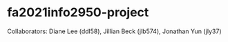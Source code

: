# fa2021info2950-project

Collaborators: Diane Lee (ddl58), Jillian Beck (jlb574), Jonathan Yun (jly37)
